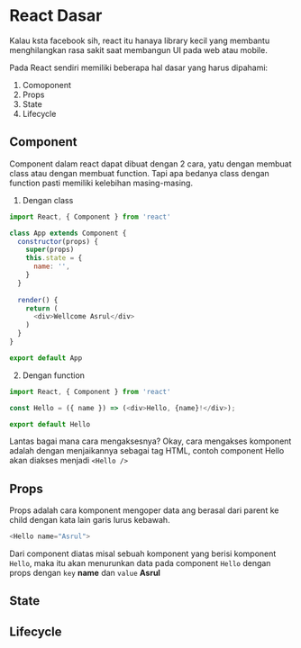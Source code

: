 # React Dasar

Kalau ksta facebook sih, react itu hanaya library kecil yang membantu menghilangkan rasa sakit saat membangun UI pada web atau mobile.

Pada React sendiri memiliki beberapa hal dasar yang harus dipahami:
1. Comoponent
2. Props
3. State
4. Lifecycle

## Component
Component dalam react dapat dibuat dengan 2 cara, yatu dengan membuat class atau dengan membuat function. Tapi apa bedanya class dengan function pasti memiliki kelebihan masing-masing.

1. Dengan class

```javascript
import React, { Component } from 'react'

class App extends Component {
  constructor(props) {
    super(props)
    this.state = {
      name: '',
    }
  }
  
  render() {
    return (
      <div>Wellcome Asrul</div>
    )
  }
}

export default App
```

2. Dengan function

```javascript
import React, { Component } from 'react'

const Hello = ({ name }) => (<div>Hello, {name}!</div>);

export default Hello
```

Lantas bagai mana cara mengaksesnya?
Okay, cara mengakses komponent adalah dengan menjaikannya sebagai tag HTML, contoh component Hello akan diakses menjadi `<Hello />`

## Props
Props adalah cara komponent mengoper data ang berasal dari parent ke child dengan kata lain garis lurus kebawah.

```javascript
<Hello name="Asrul">
```
Dari component diatas misal sebuah komponent yang berisi komponent `Hello`, maka itu akan menurunkan data pada component `Hello` dengan props dengan `key` **name** dan `value` **Asrul**

## State
## Lifecycle
